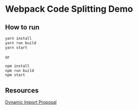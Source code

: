 # Webpack Code Splitting Demo

##  How to run
```bash
yarn install
yarn run build
yarn start
```

or

```bash
npm install
npm run build
npm start
```

## Resources
[Dynamic Import Proposal](https://github.com/tc39/proposal-dynamic-import)
